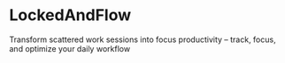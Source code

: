 # LockedAndFlow
Transform scattered work sessions into focus productivity – track, focus, and optimize your daily workflow
